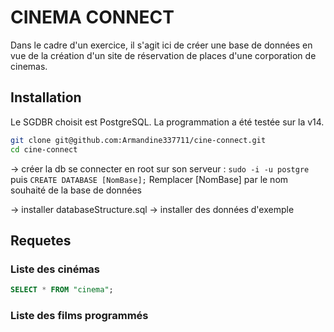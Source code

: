 # CINEMA CONNECT

Dans le cadre d'un exercice, il s'agit ici de créer une base de données en vue de la création d'un site de réservation de places d'une corporation de cinemas.

## Installation

Le SGDBR choisit est PostgreSQL. La programmation a été testée sur la v14.

```bash
git clone git@github.com:Armandine337711/cine-connect.git
cd cine-connect
```

-> créer la db
    se connecter en root sur son serveur :
    `sudo -i -u postgre`
    puis
    `CREATE DATABASE [NomBase];`
Remplacer [NomBase] par le nom souhaité de la base de données
    
-> installer databaseStructure.sql
-> installer des données d'exemple

## Requetes

### Liste des cinémas

```sql
SELECT * FROM "cinema";
```

### Liste des films programmés 

